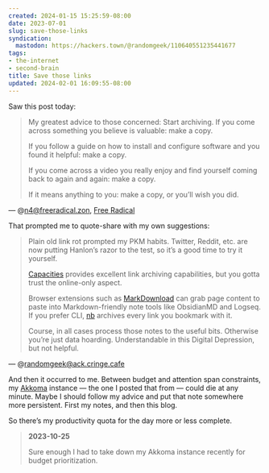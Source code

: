 ```yaml
---
created: 2024-01-15 15:25:59-08:00
date: 2023-07-01
slug: save-those-links
syndication:
  mastodon: https://hackers.town/@randomgeek/110640551235441677
tags:
- the-internet
- second-brain
title: Save those links
updated: 2024-02-01 16:09:55-08:00
---
```


Saw this post today:

 > 
 > My greatest advice to those concerned: Start archiving. If you come across something you believe is valuable: make a copy.
 > 
 > If you follow a guide on how to install and configure software and you found it helpful: make a copy.
 > 
 > If you come across a video you really enjoy and find yourself coming back to again and again: make a copy.
 > 
 > If it means anything to you: make a copy, or you’ll wish you did.

— @n4@freeradical.zon, [Free Radical](https://freeradical.zone/@n4/110636140651779144)

That prompted me to quote-share with my own suggestions:

 > 
 > Plain old link rot prompted my PKM habits. Twitter, Reddit, etc. are now putting Hanlon’s razor to the test, so it’s a good time to try it yourself.
 > 
 > [Capacities](https://capacities.io) provides excellent link archiving capabilities, but you gotta trust the online-only aspect.
 > 
 > Browser extensions such as [MarkDownload](https://github.com/deathau/markdownload) can grab page content to paste into Markdown-friendly note tools like ObsidianMD and Logseq. If you prefer CLI, [nb](https://xwmx.github.io/nb/) archives every link you bookmark with it.
 > 
 > Course, in all cases process those notes to the useful bits. Otherwise you’re just data hoarding. Understandable in this Digital Depression, but not helpful.

— @randomgeek@ack.cringe.cafe

And then it occurred to me. Between budget and attention span constraints, my [Akkoma](https://akkoma.social) instance — the one I posted that from — could die at any minute. Maybe I should follow my advice and put that note somewhere more persistent. First my notes, and then this blog.

So there’s my productivity quota for the day more or less complete.

 > 
 > **2023-10-25**
>
 > Sure enough I had to take down my Akkoma instance recently for budget prioritization.